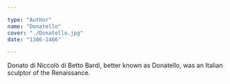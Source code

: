 ```yaml
---

type: "Author"
name: "Donatello"
cover: "./Donatello.jpg"
date: "1386-1466"

---
```


Donato di Niccolò di Betto Bardi, better known as Donatello, was an Italian sculptor of the Renaissance.